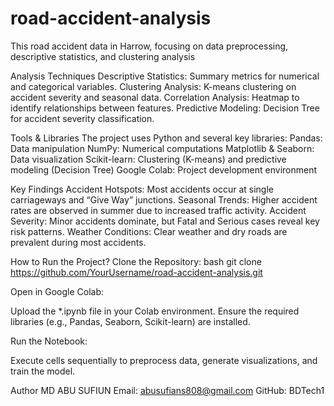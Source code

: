 # road-accident-analysis
This  road accident data in Harrow, focusing on data preprocessing, descriptive statistics, and clustering analysis

Analysis Techniques
Descriptive Statistics: Summary metrics for numerical and categorical variables.
Clustering Analysis: K-means clustering on accident severity and seasonal data.
Correlation Analysis: Heatmap to identify relationships between features.
Predictive Modeling: Decision Tree for accident severity classification.


Tools & Libraries
The project uses Python and several key libraries:
Pandas: Data manipulation
NumPy: Numerical computations
Matplotlib & Seaborn: Data visualization
Scikit-learn: Clustering (K-means) and predictive modeling (Decision Tree)
Google Colab: Project development environment


Key Findings
Accident Hotspots: Most accidents occur at single carriageways and “Give Way” junctions.
Seasonal Trends: Higher accident rates are observed in summer due to increased traffic activity.
Accident Severity: Minor accidents dominate, but Fatal and Serious cases reveal key risk patterns.
Weather Conditions: Clear weather and dry roads are prevalent during most accidents.

How to Run the Project?
Clone the Repository:
bash
git clone https://github.com/YourUsername/road-accident-analysis.git

Open in Google Colab:

Upload the *.ipynb file in your Colab environment.
Ensure the required libraries (e.g., Pandas, Seaborn, Scikit-learn) are installed.

Run the Notebook:

Execute cells sequentially to preprocess data, generate visualizations, and train the model.


Author
MD ABU SUFIUN
Email: abusufians808@gmail.com
GitHub: BDTech1
